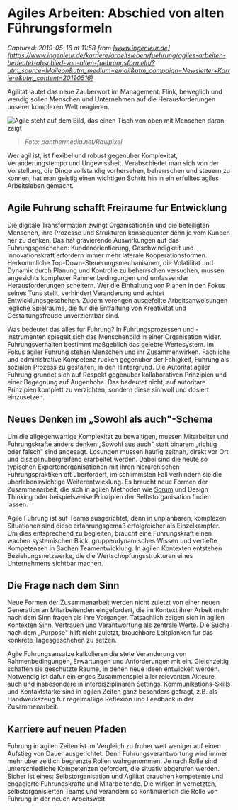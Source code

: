 # Agiles Arbeiten: Abschied von alten Führungsformeln

_Captured: 2019-05-16 at 11:58 from [www.ingenieur.de](https://www.ingenieur.de/karriere/arbeitsleben/fuehrung/agiles-arbeiten-bedeutet-abschied-von-alten-fuehrungsformeln/?utm_source=Maileon&utm_medium=email&utm_campaign=Newsletter+Karriere&utm_content=20190516)_

Agilitat lautet das neue Zauberwort im Management: Flink, beweglich und wendig sollen Menschen und Unternehmen auf die Herausforderungen unserer komplexen Welt reagieren.

![Agile steht auf dem Bild, das einen Tisch von oben mit Menschen daran zeigt](https://www.ingenieur.de/wp-content/uploads/2019/02/agiles-Arbeiten_B114170378_Rawpixel-e1551359718418.jpg)

> _Foto: panthermedia.net/Rawpixel_

Wer agil ist, ist flexibel und robust gegenuber Komplexitat, Veranderungstempo und Ungewissheit. Verabschiedet man sich von der Vorstellung, die Dinge vollstandig vorhersehen, beherrschen und steuern zu konnen, hat man geistig einen wichtigen Schritt hin in ein erfulltes agiles Arbeitsleben gemacht.

## Agile Fuhrung schafft Freiraume fur Entwicklung

Die digitale Transformation zwingt Organisationen und die beteiligten Menschen, ihre Prozesse und Strukturen konsequenter denn je vom Kunden her zu denken. Das hat gravierende Auswirkungen auf das Fuhrungsgeschehen: Kundenorientierung, Geschwindigkeit und Innovationskraft erfordern immer mehr laterale Kooperationsformen. Herkommliche Top-Down-Steuerungsmechanismen, die Volatilitat und Dynamik durch Planung und Kontrolle zu beherrschen versuchen, mussen angesichts komplexer Rahmenbedingungen und umfassender Herausforderungen scheitern. Wer die Einhaltung von Planen in den Fokus seines Tuns stellt, verhindert Veranderung und achtet Entwicklungsgeschehen. Zudem verengen ausgefeilte Arbeitsanweisungen jegliche Spielraume, die fur die Entfaltung von Kreativitat und Gestaltungsfreude unverzichtbar sind.

Was bedeutet das alles fur Fuhrung? In Fuhrungsprozessen und -instrumenten spiegelt sich das Menschenbild in einer Organisation wider. Fuhrungsverhalten bestimmt maßgeblich das gelebte Wertesystem. Im Fokus agiler Fuhrung stehen Menschen und ihr Zusammenwirken. Fachliche und administrative Kompetenz rucken gegenuber der Fahigkeit, Fuhrung als sozialen Prozess zu gestalten, in den Hintergrund. Die Autoritat agiler Fuhrung grundet sich auf Respekt gegenuber kollaborativen Prinzipien und einer Begegnung auf Augenhohe. Das bedeutet nicht, auf autoritare Prinzipien komplett zu verzichten, sondern diese sinnvoll und dosiert einzusetzen.

## Neues Denken im „Sowohl als auch"-Schema

Um die allgegenwartige Komplexitat zu bewaltigen, mussen Mitarbeiter und Fuhrungskrafte anders denken:„Sowohl aus auch" statt binarem „richtig oder falsch" sind angesagt. Losungen mussen haufig zeitnah, direkt vor Ort und disziplinubergreifend erarbeitet werden. Dabei sind die heute so typischen Expertenorganisationen mit ihren hierarchischen Fuhrungspraktiken oft uberfordert, im schlimmsten Fall verhindern sie die uberlebenswichtige Weiterentwicklung. Es braucht neue Formen der Zusammenarbeit, die sich in agilen Methoden wie [Scrum](https://www.ingenieur.de/karriere/arbeitsleben/alltag/scrum-so-funktioniert-agiles-projektmanagement-im-sprint/) und Design Thinking oder beispielsweise Prinzipien der Selbstorganisation finden lassen.

Agile Fuhrung ist auf Teams ausgerichtet, denn in unplanbaren, komplexen Situationen sind diese erfahrungsgemaß erfolgreicher als Einzelkampfer. Um dies entsprechend zu begleiten, braucht eine Fuhrungskraft einen wachen systemischen Blick, gruppendynamisches Wissen und vertiefte Kompetenzen in Sachen Teamentwicklung. In agilen Kontexten entstehen Beziehungsnetzwerke, die die Wertschopfungsstrukturen eines Unternehmens sichtbar machen.

## Die Frage nach dem Sinn

Neue Formen der Zusammenarbeit werden nicht zuletzt von einer neuen Generation an Mitarbeitenden eingefordert, die im Kontext ihrer Arbeit mehr nach dem Sinn fragen als ihre Vorganger. Tatsachlich zeigen sich in agilen Kontexten Sinn, Vertrauen und Verantwortung als zentrale Werte. Die Suche nach dem „Purpose" hilft nicht zuletzt, brauchbare Leitplanken fur das konkrete Tagesgeschehen zu setzen.

Agile Fuhrungsansatze kalkulieren die stete Veranderung von Rahmenbedingungen, Erwartungen und Anforderungen mit ein. Gleichzeitig schaffen sie geschutzte Raume, in denen neue Ideen entwickelt werden. Notwendig ist dafur ein enges Zusammenspiel aller relevanten Akteure, auch und insbesondere in interdisziplinaren Settings. [Kommunikations-Skills](https://www.ingenieur.de/karriere/schluesselqualifikationen/kommunikationsfaehigkeit-staerke/) und Kontaktstarke sind in agilen Zeiten ganz besonders gefragt, z.B. als Handwerkszeug fur regelmaßige Reflexion und Feedback in der Zusammenarbeit.

## Karriere auf neuen Pfaden

Fuhrung in agilen Zeiten ist im Vergleich zu fruher weit weniger auf einen Aufstieg von Dauer ausgerichtet. Denn Fuhrungsverantwortung wird immer mehr uber zeitlich begrenzte Rollen wahrgenommen. Je nach Rolle sind unterschiedliche Kompetenzen gefordert, die situativ abgerufen werden. Sicher ist eines: Selbstorganisation und Agilitat brauchen kompetente und engagierte Fuhrungskrafte und Mitarbeitende. Die wirken in vernetzten, selbstorganisierten Teams und verandern so kontinuierlich die Rolle von Fuhrung in der neuen Arbeitswelt.
